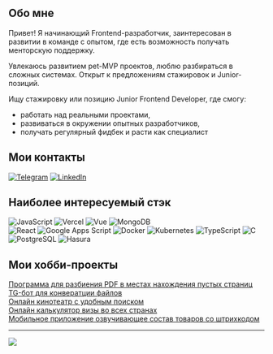 ## Обо мне
Привет! Я начинающий Frontend-разработчик, заинтересован в развитии в команде с опытом, где есть возможность получать менторскую поддержку.

Увлекаюсь развитием pet-MVP проектов, люблю разбираться в сложных системах. Открыт к предложениям стажировок и Junior-позиций.

Ищу стажировку или позицию Junior Frontend Developer, где смогу:
- работать над реальными проектами,
- развиваться в окружении опытных разработчиков,
- получать регулярный фидбек и расти как специалист

## Мои контакты
[![Telegram](https://img.shields.io/badge/-Telegram-0088CC?style=for-the-badge)](https://t.me/liliammo)
[![LinkedIn](https://img.shields.io/badge/-LinkedIn-0A66C2?style=for-the-badge)](https://linkedin.com/in/bacek97) 

## Наиболее интересуемый стэк
![JavaScript](https://img.shields.io/badge/JavaScript-F7DF1E?style=for-the-badge&logo=javascript&logoColor=black)
![Vercel](https://img.shields.io/badge/Vercel-%23000000.svg?style=for-the-badge&logo=vercel&logoColor=white)
![Vue](https://img.shields.io/badge/Vue.js-4FC08D?style=for-the-badge&logo=vue.js&logoColor=white)
![MongoDB](https://img.shields.io/badge/MongoDB-47A248?style=for-the-badge&logo=mongodb&logoColor=white)  
![React](https://img.shields.io/badge/React-61DAFB?style=for-the-badge&logo=react&logoColor=black)
![Google Apps Script](https://img.shields.io/badge/GAppsScript-4285F4?style=for-the-badge&logo=googleappsscript&logoColor=white)
![Docker](https://img.shields.io/badge/Docker-2496ED?style=for-the-badge&logo=docker&logoColor=white)
![Kubernetes](https://img.shields.io/badge/Kubernetes-326CE5?style=for-the-badge&logo=kubernetes&logoColor=white)
![TypeScript](https://img.shields.io/badge/TypeScript-3178C6?style=for-the-badge&logo=typescript&logoColor=white)
![C](https://img.shields.io/badge/C-00599C?style=for-the-badge&logo=c&logoColor=white)
![PostgreSQL](https://img.shields.io/badge/PostgreSQL-336791?style=for-the-badge&logo=postgresql&logoColor=white)
![Hasura](https://img.shields.io/badge/Hasura-343E99?style=for-the-badge&logo=hasura&logoColor=ffffff)

## Мои хобби-проекты
[Программа для разбиения PDF в местах нахождения пустых страниц](https://github.com/bacek97/pdf_splitter_by_blanks) <br />
[TG-бот для конвератции файлов](https://github.com/bacek97/convert2pdf_pwrd_by_msoffice_bot) <br />
[Онлайн кинотеатр с удобным поиском](https://github.com/bacek97/pet-MVP_FILMS.TV_Vue) <br />
[Онлайн калькулятор визы во всех странах]() <br />
[Мобильное приложение озвучивающее состав товаров со штрихкодом]()




---
[![](https://visitcount.itsvg.in/api?id=Miffle&icon=2&color=0)](https://visitcount.itsvg.in)

<!--
**bacek97/bacek97** is a ✨ _special_ ✨ repository because its `README.md` (this file) appears on your GitHub profile.

Here are some ideas to get you started:

- 🔭 I’m currently working on ...
- 🌱 I’m currently learning ...
- 👯 I’m looking to collaborate on ...
- 🤔 I’m looking for help with ...
- 💬 Ask me about ...
- 📫 How to reach me: ...
- 😄 Pronouns: ...
- ⚡ Fun fact: ...
-->

